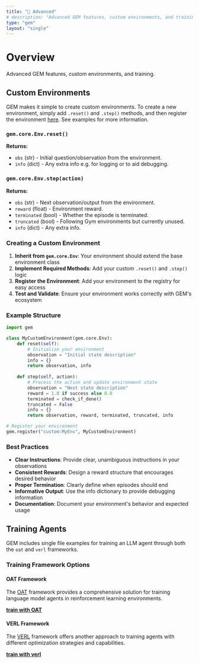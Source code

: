 ```yaml
---
title: "🧱 Advanced"
# description: "Advanced GEM features, custom environments, and training"
type: "gem"
layout: "single"
---
```


# Overview

Advanced GEM features, custom environments, and training. 

## Custom Environments

GEM makes it simple to create custom environments. To create a new environment, simply add `.reset()` and `.step()` methods, and then register the environment [here](https://github.com/axon-rl/gem/blob/main/gem/envs/__init__.py). See examples for more information.

### `gem.core.Env.reset()`

**Returns:**
- `obs` (str) - Initial question/observation from the environment.
- `info` (dict) - Any extra info e.g. for logging or to aid debugging.

### `gem.core.Env.step(action)`

**Returns:**
- `obs` (str) - Next observation/output from the environment.
- `reward` (float) - Environment reward.
- `terminated` (bool) - Whether the episode is terminated.
- `truncated` (bool) - Following Gym environments but currently unused.
- `info` (dict) - Any extra info.

### Creating a Custom Environment

1. **Inherit from `gem.core.Env`**: Your environment should extend the base environment class
2. **Implement Required Methods**: Add your custom `.reset()` and `.step()` logic
3. **Register the Environment**: Add your environment to the registry for easy access
4. **Test and Validate**: Ensure your environment works correctly with GEM's ecosystem

### Example Structure

```python
import gem

class MyCustomEnvironment(gem.core.Env):
    def reset(self):
        # Initialize your environment
        observation = "Initial state description"
        info = {}
        return observation, info
    
    def step(self, action):
        # Process the action and update environment state
        observation = "Next state description"
        reward = 1.0 if success else 0.0
        terminated = check_if_done()
        truncated = False
        info = {}
        return observation, reward, terminated, truncated, info

# Register your environment
gem.register("custom:MyEnv", MyCustomEnvironment)
```

### Best Practices

- **Clear Instructions**: Provide clear, unambiguous instructions in your observations
- **Consistent Rewards**: Design a reward structure that encourages desired behavior
- **Proper Termination**: Clearly define when episodes should end
- **Informative Output**: Use the info dictionary to provide debugging information
- **Documentation**: Document your environment's behavior and expected usage

## Training Agents

GEM includes single file examples for training an LLM agent through both the `oat` and `verl` frameworks.


### Training Framework Options

#### OAT Framework
The [OAT](https://github.com/sail-sg/oat) framework provides a comprehensive solution for training language model agents in reinforcement learning environments.

<div class="gem-callout success">
    <strong><a href="https://github.com/axon-rl/gem/blob/main/examples/train_oat.py">train with OAT</a></strong>
</div>

#### VERL Framework
The [VERL](https://github.com/volcengine/verl) framework offers another approach to training agents with different optimization strategies and capabilities.

<div class="gem-callout">
    <strong><a href="https://github.com/axon-rl/gem/tree/main/examples/train_verl">train with verl</a></strong>
</div>